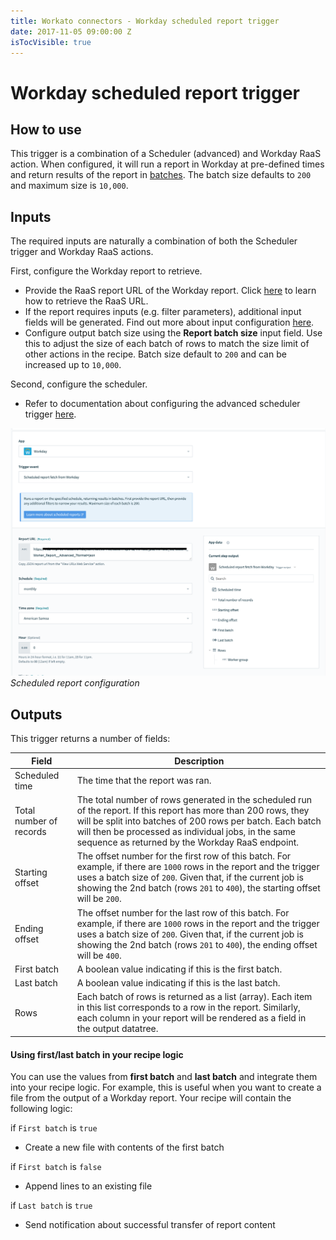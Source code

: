 ```yaml
---
title: Workato connectors - Workday scheduled report trigger
date: 2017-11-05 09:00:00 Z
isTocVisible: true
---
```


# Workday scheduled report trigger

## How to use
This trigger is a combination of a Scheduler (advanced) and Workday RaaS action. When configured, it will run a report in Workday at pre-defined times and return results of the report in [batches](/features/batch-processing.md). The batch size defaults to `200` and maximum size is `10,000`.

## Inputs
The required inputs are naturally a combination of both the Scheduler trigger and Workday RaaS actions.

First, configure the Workday report to retrieve.

- Provide the RaaS report URL of the Workday report. Click [here](/connectors/workday/workday_raas.md) to learn how to retrieve the RaaS URL.
- If the report requires inputs (e.g. filter parameters), additional input fields will be generated. Find out more about input configuration [here](/connectors/workday/get_report.md#custom-report-inputs).
- Configure output batch size using the **Report batch size** input field. Use this to adjust the size of each batch of rows to match the size limit of other actions in the recipe. Batch size default to `200` and can be increased up to `10,000`.

Second, configure the scheduler.

- Refer to documentation about configuring the advanced scheduler trigger [here](/features/scheduler.md).

![Scheduled report input](/assets/images/connectors/workday/scheduled-report-input.png)
*Scheduled report configuration*

## Outputs
This trigger returns a number of fields:

| Field                   | Description |
| ----------------------- | ----------- |
| Scheduled time          | The time that the report was ran. |
| Total number of records | The total number of rows generated in the scheduled run of the report. If this report has more than 200 rows, they will be split into batches of 200 rows per batch. Each batch will then be processed as individual jobs, in the same sequence as returned by the Workday RaaS endpoint. |
| Starting offset         | The offset number for the first row of this batch. For example, if there are `1000` rows in the report and the trigger uses a batch size of `200`. Given that, if the current job is showing the 2nd batch (rows `201` to `400`), the starting offset will be `200`. |
| Ending offset           | The offset number for the last row of this batch. For example, if there are `1000` rows in the report and the trigger uses a batch size of `200`. Given that, if the current job is showing the 2nd batch (rows `201` to `400`), the ending offset will be `400`. |
| First batch             | A boolean value indicating if this is the first batch. |
| Last batch              | A boolean value indicating if this is the last batch. |
| Rows                    | Each batch of rows is returned as a list (array). Each item in this list corresponds to a row in the report. Similarly, each column in your report will be rendered as a field in the output datatree. |

#### Using first/last batch in your recipe logic
You can use the values from **first batch** and **last batch** and integrate them into your recipe logic. For example, this is useful when you want to create a file from the output of a Workday report. Your recipe will contain the following logic:

if `First batch` is `true`
- Create a new file with contents of the first batch

if `First batch` is `false`
- Append lines to an existing file

if `Last batch` is `true`
- Send notification about successful transfer of report content
